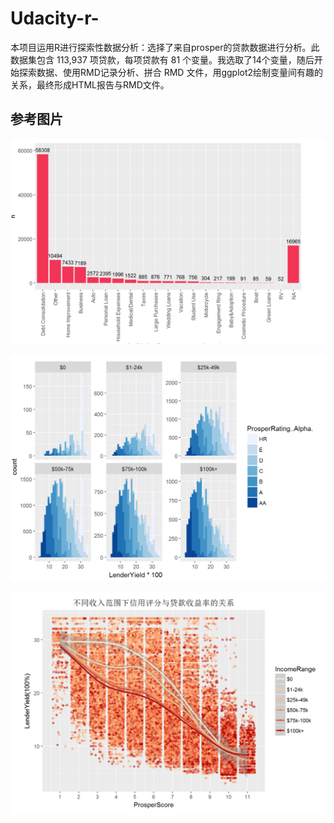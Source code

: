 # Udacity-r-
本项目运用R进行探索性数据分析：选择了来自prosper的贷款数据进行分析。此数据集包含 113,937 项贷款，每项贷款有 81 个变量。我选取了14个变量，随后开始探索数据、使用RMD记录分析、拼合 RMD 文件，用ggplot2绘制变量间有趣的关系，最终形成HTML报告与RMD文件。  
## 参考图片
![alt](p1.png)

![alt](p2.png)

![alt](p3.png)

